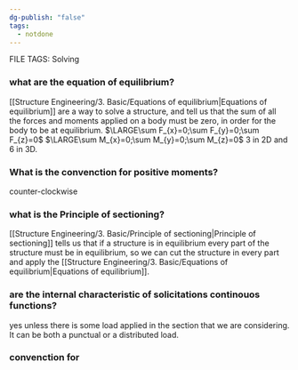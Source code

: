 ```yaml
---
dg-publish: "false"
tags:
  - notdone
---
```

FILE TAGS: Solving

### what are the equation of equilibrium? 
[[Structure Engineering/3. Basic/Equations of equilibrium|Equations of equilibrium]] are a way to solve a structure, and tell us that the sum of all the forces and moments applied on a body must be zero, in order for the body to be at equilibrium.
$\LARGE\sum F_{x}=0;\sum F_{y}=0;\sum F_{z}=0$
$\LARGE\sum M_{x}=0;\sum M_{y}=0;\sum M_{z}=0$
3 in 2D and 6 in 3D.

### What is the convenction for positive moments?
counter-clockwise 

### what is the Principle of sectioning?
[[Structure Engineering/3. Basic/Principle of sectioning|Principle of sectioning]] tells us that if a structure is in equilibrium every part of the structure must be in equilibrium, so we can cut the structure in every part and apply the [[Structure Engineering/3. Basic/Equations of equilibrium|Equations of equilibrium]].

### are the internal characteristic of solicitations continouos functions?
yes unless there is some load applied in the section that we are considering. It can be both a punctual or a distributed load.

### convenction for